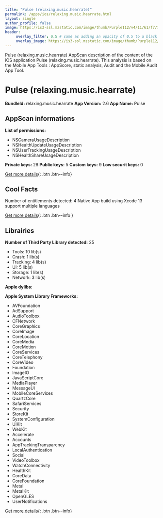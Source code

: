 ```yaml
---
title: "Pulse (relaxing.music.hearrate)"
permalink: /apps/ios/relaxing.music.hearrate.html
layout: single
author_profile: false
image: https://is3-ssl.mzstatic.com/image/thumb/Purple112/v4/11/61/f7/1161f72c-ea5f-29e3-bd2b-af1d75c690b8/AppIcon-1x_U007emarketing-0-7-0-85-220.png/512x512bb.jpg
header: 
     overlay_filter: 0.5 # same as adding an opacity of 0.5 to a black background
     overlay_image: https://is3-ssl.mzstatic.com/image/thumb/Purple112/v4/11/61/f7/1161f72c-ea5f-29e3-bd2b-af1d75c690b8/AppIcon-1x_U007emarketing-0-7-0-85-220.png/512x512bb.jpg
---
```

Pulse (relaxing.music.hearrate) AppScan description of the content of the iOS application Pulse (relaxing.music.hearrate). This analysis is based on the Mobile App Tools : AppScore, static analysis, Audit and the Mobile Audit App Tool.

# Pulse (relaxing.music.hearrate)

**BundleId:** relaxing.music.hearrate
**App Version:** 2.6
**App Name:** Pulse


## AppScan informations 

**List of permissions:** 
- NSCameraUsageDescription
- NSHealthUpdateUsageDescription
- NSUserTrackingUsageDescription
- NSHealthShareUsageDescription
  
  
**Private keys:** 28
**Public keys:** 5
**Custom keys:** 9
**Low securit keys:** 0
  
[Get more details](/pricing.html){: .btn .btn--info}

## Cool Facts

Number of entitlements detected: 4
Native App
build using Xcode 13
support multiple languages
  
[Get more details](/pricing.html){: .btn .btn--info }

## Librairies 
**Number of Third Party Library detected:** 25
- Tools: 10 lib(s)
- Crash: 1 lib(s)
- Tracking: 4 lib(s)
- UI: 5 lib(s)
- Storage: 1 lib(s)
- Network: 3 lib(s)


**Apple dylibs:**


**Apple System Library Frameworks:**
- AVFoundation
- AdSupport
- AudioToolbox
- CFNetwork
- CoreGraphics
- CoreImage
- CoreLocation
- CoreMedia
- CoreMotion
- CoreServices
- CoreTelephony
- CoreVideo
- Foundation
- ImageIO
- JavaScriptCore
- MediaPlayer
- MessageUI
- MobileCoreServices
- QuartzCore
- SafariServices
- Security
- StoreKit
- SystemConfiguration
- UIKit
- WebKit
- Accelerate
- Accounts
- AppTrackingTransparency
- LocalAuthentication
- Social
- VideoToolbox
- WatchConnectivity
- HealthKit
- CoreData
- CoreFoundation
- Metal
- MetalKit
- OpenGLES
- UserNotifications


  
[Get more details](/pricing.html){: .btn .btn--info}

